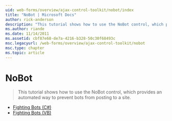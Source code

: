 ```yaml
---
uid: web-forms/overview/ajax-control-toolkit/nobot/index
title: "NoBot | Microsoft Docs"
author: rick-anderson
description: "This tutorial shows how to use the NoBot control, which provides an automated way to prevent bots from posting to a site."
ms.author: riande
ms.date: 11/14/2011
ms.assetid: cbf87e68-de7a-4216-b328-50c30f68493c
msc.legacyurl: /web-forms/overview/ajax-control-toolkit/nobot
msc.type: chapter
ms.topic: article
---
```

# NoBot

> This tutorial shows how to use the NoBot control, which provides an automated way to prevent bots from posting to a site.

- [Fighting Bots (C#)](fighting-bots-cs.md)
- [Fighting Bots (VB)](fighting-bots-vb.md)
